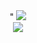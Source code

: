 <!--타이틀-->
<div align="center">"
  <img src="https://capsule-render.vercel.app/api?type=venom&color=gradient&height=200&section=header&text=heesu%20Jang&fontSize=80"/>
</div>
<!--내용부분-->
<div align="center">
  <img src="https://github-readme-stats.vercel.app/api?username=heesu52&show_icons=true&theme=vue"/></a>
</div>


